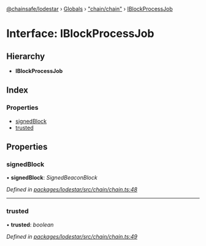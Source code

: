 [@chainsafe/lodestar](../README.md) › [Globals](../globals.md) › ["chain/chain"](../modules/_chain_chain_.md) › [IBlockProcessJob](_chain_chain_.iblockprocessjob.md)

# Interface: IBlockProcessJob

## Hierarchy

* **IBlockProcessJob**

## Index

### Properties

* [signedBlock](_chain_chain_.iblockprocessjob.md#signedblock)
* [trusted](_chain_chain_.iblockprocessjob.md#trusted)

## Properties

###  signedBlock

• **signedBlock**: *SignedBeaconBlock*

*Defined in [packages/lodestar/src/chain/chain.ts:48](https://github.com/ChainSafe/lodestar/blob/40e67a18f/packages/lodestar/src/chain/chain.ts#L48)*

___

###  trusted

• **trusted**: *boolean*

*Defined in [packages/lodestar/src/chain/chain.ts:49](https://github.com/ChainSafe/lodestar/blob/40e67a18f/packages/lodestar/src/chain/chain.ts#L49)*
